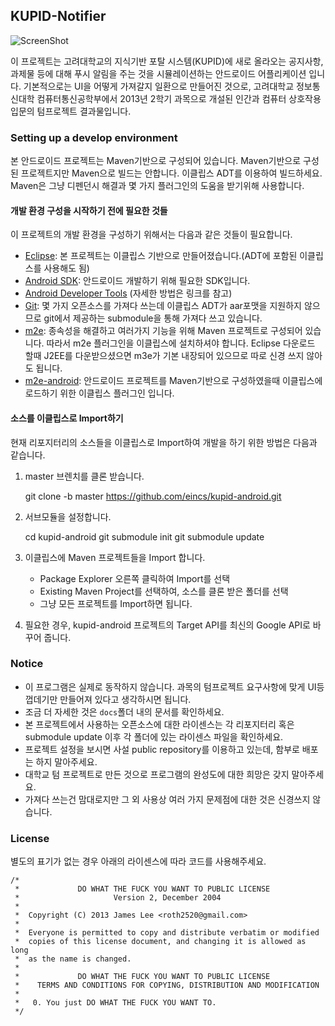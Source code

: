 ## KUPID-Notifier

![ScreenShot](https://raw2.github.com/eincs/kupid-android/master/docs/screenshot.jpg)

이 프로젝트는 고려대학교의 지식기반 포탈 시스템(KUPID)에 새로 올라오는 공지사항, 과제물 등에 대해
푸시 알림을 주는 것을 시뮬레이션하는 안드로이드 어플리케이션 입니다.
기본적으로는 UI을 어떻게 가져갈지 일환으로 만들어진 것으로,
고려대학교 정보통신대학 컴퓨터통신공학부에서 2013년 2학기 과목으로 개설된 인간과 컴퓨터 상호작용 입문의 텀프로젝트 결과물입니다.

### Setting up a develop environment

본 안드로이드 프로젝트는 Maven기반으로 구성되어 있습니다. Maven기반으로 구성된 프로젝트지만 Maven으로 빌드는 안합니다. 이클립스 ADT를 이용하여 빌드하세요. Maven은 그냥 디펜던시 해결과 몇 가지 플러그인의 도움을 받기위해 사용합니다.

#### 개발 환경 구성을 시작하기 전에 필요한 것들

이 프로젝트의 개발 환경을 구성하기 위해서는 다음과 같은 것들이 필요합니다.

- [Eclipse]: 본 프로젝트는 이클립스 기반으로 만들어졌습니다.(ADT에 포함된 이클립스를 사용해도 됨)
- [Android SDK]: 안드로이드 개발하기 위해 필요한 SDK입니다.
- [Android Developer Tools](http://developer.android.com/sdk/installing/installing-adt.html) (자세한 방법은 링크를 참고)
- [Git]: 몇 가지 오픈소스를 가져다 쓰는데 이클립스 ADT가 aar포맷을 지원하지 않으므로 git에서 제공하는 submodule을 통해 가져다 쓰고 있습니다.
- [m2e]: 종속성을 해결하고 여러가지 기능을 위해 Maven 프로젝트로 구성되어 있습니다. 따라서 m2e 플러그인을 이클립스에 설치하셔야 합니다. Eclipse 다운로드 할때 J2EE를 다운받으셨으면 m3e가 기본 내장되어 있으므로 따로 신경 쓰지 않아도 됩니다.
- [m2e-android]: 안드로이드 프로젝트를 Maven기반으로 구성하였을때 이클립스에 로드하기 위한 이클립스 플러그인 입니다.

#### 소스를 이클립스로 Import하기

현재 리포지터리의 소스들을 이클립스로 Import하여 개발을 하기 위한 방법은 다음과 같습니다.

1. master 브렌치를 클론 받습니다.

	git clone -b master https://github.com/eincs/kupid-android.git
		
2. 서브모듈을 설정합니다.

	cd kupid-android
	git submodule init
	git submodule update 
		
3. 이클립스에 Maven 프로젝트들을 Import 합니다.
	- Package Explorer 오른쪽 클릭하여 Import를 선택
	- Existing Maven Project를 선택하여, 소스를 클론 받은 폴더를 선택
	- 그냥 모든 프로젝트를 Import하면 됩니다.
		
5. 필요한 경우, kupid-android 프로젝트의 Target API를 최신의 Google API로 바꾸어 줍니다.

### Notice

- 이 프로그램은 실제로 동작하지 않습니다. 과목의 텀프로젝트 요구사항에 맞게 UI등 껍데기만 만들어져 있다고 생각하시면 됩니다.
- 조금 더 자세한 것은 `docs`폴더 내의 문서를 확인하세요.
- 본 프로젝트에서 사용하는 오픈소스에 대한 라이센스는 각 리포지터리 혹은 submodule update 이후 각 폴더에 있는 라이센스 파일을 확인하세요.
- 프로젝트 설정을 보시면 사설 public repository를 이용하고 있는데, 함부로 배포는 하지 말아주세요.
- 대학교 텀 프로젝트로 만든 것으로 프로그램의 완성도에 대한 희망은 갖지 말아주세요.
- 가져다 쓰는건 맘대로지만 그 외 사용상 여러 가지 문제점에 대한 것은 신경쓰지 않습니다.

### License

별도의 표기가 없는 경우 아래의 라이센스에 따라 코드를 사용해주세요.

	/*
	 *             DO WHAT THE FUCK YOU WANT TO PUBLIC LICENSE 
	 *                     Version 2, December 2004
	 * 
	 *  Copyright (C) 2013 James Lee <roth2520@gmail.com>
	 *   
	 *  Everyone is permitted to copy and distribute verbatim or modified
	 *  copies of this license document, and changing it is allowed as long
	 *  as the name is changed.
	 * 
	 *             DO WHAT THE FUCK YOU WANT TO PUBLIC LICENSE
	 *    TERMS AND CONDITIONS FOR COPYING, DISTRIBUTION AND MODIFICATION
	 * 
	 *   0. You just DO WHAT THE FUCK YOU WANT TO. 
	 */
	 
[git]: http://git-scm.com/
[m2e]: http://www.eclipse.org/m2e/
[m2e-android]: http://rgladwell.github.io/m2e-android/
[eclipse]: http://www.eclipse.org/downloads/
[Android SDK]: http://developer.android.com/sdk/index.html

